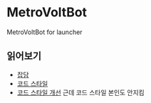 # MetroVoltBot
MetroVoltBot for launcher
## 읽어보기
* [잡담](res/about.md)
* [코드 스타일](res/CodeStyle.md)
* [코드 스타일 개선](res/CodeFix.md)
근데 코드 스타일 본인도 안지킴